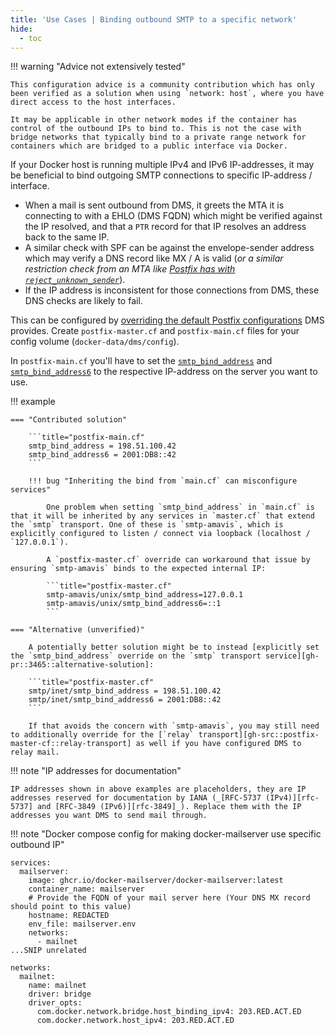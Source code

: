```yaml
---
title: 'Use Cases | Binding outbound SMTP to a specific network'
hide:
  - toc
---
```


!!! warning "Advice not extensively tested"

    This configuration advice is a community contribution which has only been verified as a solution when using `network: host`, where you have direct access to the host interfaces.

    It may be applicable in other network modes if the container has control of the outbound IPs to bind to. This is not the case with bridge networks that typically bind to a private range network for containers which are bridged to a public interface via Docker.

If your Docker host is running multiple IPv4 and IPv6 IP-addresses, it may be beneficial to bind outgoing SMTP connections to specific IP-address / interface.

- When a mail is sent outbound from DMS, it greets the MTA it is connecting to with a EHLO (DMS FQDN) which might be verified against the IP resolved, and that a `PTR` record for that IP resolves an address back to the same IP.
- A similar check with SPF can be against the envelope-sender address which may verify a DNS record like MX / A is valid (_or a similar restriction check from an MTA like [Postfix has with `reject_unknown_sender`][gh-pr::3465::comment-restrictions]_).
- If the IP address is inconsistent for those connections from DMS, these DNS checks are likely to fail.

This can be configured by [overriding the default Postfix configurations][docs::overrides-postfix] DMS provides. Create `postfix-master.cf` and `postfix-main.cf` files for your config volume (`docker-data/dms/config`).

In `postfix-main.cf` you'll have to set the [`smtp_bind_address`][postfix-docs::smtp-bind-address-ipv4] and [`smtp_bind_address6`][postfix-docs::smtp-bind-address-ipv6]
to the respective IP-address on the server you want to use.

[docs::overrides-postfix]: ../../config/advanced/override-defaults/postfix.md
[postfix-docs::smtp-bind-address-ipv4]: https://www.postfix.org/postconf.5.html#smtp_bind_address
[postfix-docs::smtp-bind-address-ipv6]: https://www.postfix.org/postconf.5.html#smtp_bind_address6

!!! example

    === "Contributed solution"

        ```title="postfix-main.cf"
        smtp_bind_address = 198.51.100.42
        smtp_bind_address6 = 2001:DB8::42
        ```

        !!! bug "Inheriting the bind from `main.cf` can misconfigure services"

            One problem when setting `smtp_bind_address` in `main.cf` is that it will be inherited by any services in `master.cf` that extend the `smtp` transport. One of these is `smtp-amavis`, which is explicitly configured to listen / connect via loopback (localhost / `127.0.0.1`).

            A `postfix-master.cf` override can workaround that issue by ensuring `smtp-amavis` binds to the expected internal IP:

            ```title="postfix-master.cf"
            smtp-amavis/unix/smtp_bind_address=127.0.0.1
            smtp-amavis/unix/smtp_bind_address6=::1
            ```

    === "Alternative (unverified)"

        A potentially better solution might be to instead [explicitly set the `smtp_bind_address` override on the `smtp` transport service][gh-pr::3465::alternative-solution]:

        ```title="postfix-master.cf"
        smtp/inet/smtp_bind_address = 198.51.100.42
        smtp/inet/smtp_bind_address6 = 2001:DB8::42
        ```

        If that avoids the concern with `smtp-amavis`, you may still need to additionally override for the [`relay` transport][gh-src::postfix-master-cf::relay-transport] as well if you have configured DMS to relay mail.

!!! note "IP addresses for documentation"

    IP addresses shown in above examples are placeholders, they are IP addresses reserved for documentation by IANA (_[RFC-5737 (IPv4)][rfc-5737] and [RFC-3849 (IPv6)][rfc-3849]_). Replace them with the IP addresses you want DMS to send mail through.
    
[rfc-5737]: https://datatracker.ietf.org/doc/html/rfc5737
[rfc-3849]: https://datatracker.ietf.org/doc/html/rfc3849

[gh-pr::3465::comment-restrictions]: https://github.com/docker-mailserver/docker-mailserver/pull/3465#discussion_r1458114528
[gh-pr::3465::alternative-solution]: https://github.com/docker-mailserver/docker-mailserver/pull/3465#issuecomment-1678107233
[gh-src::postfix-master-cf::relay-transport]: https://github.com/docker-mailserver/docker-mailserver/blob/9cdbef2b369fb4fb0f1b4e534da8703daf92abc9/target/postfix/master.cf#L65

!!! note "Docker compose config for making docker-mailserver use specific outbound IP"
```
services:
  mailserver:
    image: ghcr.io/docker-mailserver/docker-mailserver:latest
    container_name: mailserver
    # Provide the FQDN of your mail server here (Your DNS MX record should point to this value)
    hostname: REDACTED
    env_file: mailserver.env
    networks:
      - mailnet
...SNIP unrelated

networks:
  mailnet:
    name: mailnet
    driver: bridge
    driver_opts:
      com.docker.network.bridge.host_binding_ipv4: 203.RED.ACT.ED
      com.docker.network.host_ipv4: 203.RED.ACT.ED
```

